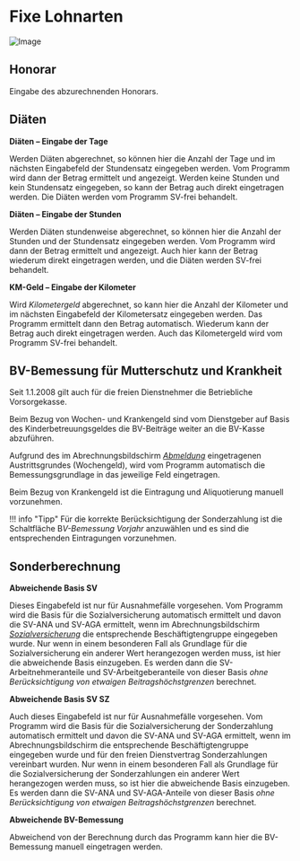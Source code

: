 # Fixe Lohnarten

![Image](<img/image145.png>)

## Honorar

Eingabe des abzurechnenden Honorars.

## Diäten

**Diäten – Eingabe der Tage**

Werden Diäten abgerechnet, so können hier die Anzahl der Tage und im nächsten Eingabefeld der Stundensatz eingegeben werden. Vom Programm wird dann der Betrag ermittelt und angezeigt. Werden keine Stunden und kein Stundensatz eingegeben, so kann der Betrag auch direkt eingetragen werden. Die Diäten werden vom Programm SV-frei behandelt.

**Diäten – Eingabe der Stunden**

Werden Diäten stundenweise abgerechnet, so können hier die Anzahl der Stunden und der Stundensatz eingegeben werden. Vom Programm wird dann der Betrag ermittelt und angezeigt. Auch hier kann der Betrag wiederum direkt eingetragen werden, und die Diäten werden SV-frei behandelt.

**KM-Geld – Eingabe der Kilometer**

Wird *Kilometergeld* abgerechnet, so kann hier die Anzahl der Kilometer und im nächsten Eingabefeld der Kilometersatz eingegeben werden. Das Programm ermittelt dann den Betrag automatisch. Wiederum kann der Betrag auch direkt eingetragen werden. Auch das Kilometergeld wird vom Programm SV-frei behandelt.

## BV-Bemessung für Mutterschutz und Krankheit

Seit 1.1.2008 gilt auch für die freien Dienstnehmer die Betriebliche Vorsorgekasse.

Beim Bezug von Wochen- und Krankengeld sind vom Dienstgeber auf Basis des Kinderbetreuungsgeldes die BV-Beiträge weiter an die BV-Kasse abzuführen.

Aufgrund des im Abrechnungsbildschirm [*Abmeldung*](../Freie_Dienstverträge/Abmeldung.md) eingetragenen Austrittsgrundes (Wochengeld), wird vom Programm automatisch die Bemessungsgrundlage in das jeweilige Feld eingetragen.

Beim Bezug von Krankengeld ist die Eintragung und Aliquotierung manuell vorzunehmen.

!!! info "Tipp"
    Für die korrekte Berücksichtigung der Sonderzahlung ist die Schaltfläche B*V-Bemessung Vorjahr* anzuwählen und es sind die entsprechenden Eintragungen vorzunehmen.

## Sonderberechnung

**Abweichende Basis SV**

Dieses Eingabefeld ist nur für Ausnahmefälle vorgesehen. Vom Programm wird die Basis für die Sozialversicherung automatisch ermittelt und davon die SV-ANA und SV-AGA ermittelt, wenn im Abrechnungsbildschirm [*Sozialversicherung*](../Freie_Dienstverträge/Sozialversicherung.md) die entsprechende Beschäftigtengruppe eingegeben wurde. Nur wenn in einem besonderen Fall als Grundlage für die Sozialversicherung ein anderer Wert herangezogen werden muss, ist hier die abweichende Basis einzugeben. Es werden dann die SV-Arbeitnehmeranteile und SV-Arbeitgeberanteile von dieser Basis *ohne Berücksichtigung von etwaigen Beitragshöchstgrenzen* berechnet.

**Abweichende Basis SV SZ**

Auch dieses Eingabefeld ist nur für Ausnahmefälle vorgesehen. Vom Programm wird die Basis für die Sozialversicherung der Sonderzahlung automatisch ermittelt und davon die SV-ANA und SV-AGA ermittelt, wenn im Abrechnungsbildschirm die entsprechende Beschäftigtengruppe eingegeben wurde und für den freien Dienstvertrag Sonderzahlungen vereinbart wurden. Nur wenn in einem besonderen Fall als Grundlage für die Sozialversicherung der Sonderzahlungen ein anderer Wert herangezogen werden muss, so ist hier die abweichende Basis einzugeben. Es werden dann die SV-ANA und SV-AGA-Anteile von dieser Basis *ohne Berücksichtigung von etwaigen Beitragshöchstgrenzen* berechnet.

**Abweichende BV-Bemessung**

Abweichend von der Berechnung durch das Programm kann hier die BV-Bemessung manuell eingetragen werden.
